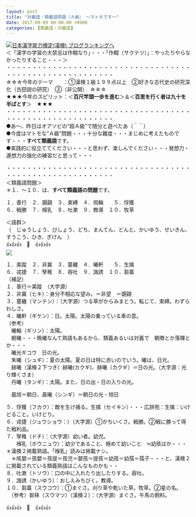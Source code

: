 ```yaml
---
layout: post
title: "対義語・類義語問題（Ａ級）　～マトモです～"
date: 2017-09-09 00:00:00 +0900
categories: [類義語・対義語]
---
```


[![](/syuusyuu9701/assets/images/対義語・類義語問題（ａ級）-～マトモです～-br_c_3028_1.gif)](http://blog.with2.net/link.php?1659096:3028 "日本漢字能力検定(漢検) ブログランキングへ")[日本漢字能力検定(漢検) ブログランキングへ](http://blog.with2.net/link.php?1659096:3028)  
＜「漢字の学習の大禁忌は作輟なり」・・・「作輟（サクテツ）」：やったりやらなかったりすること・・・＞  
・・・・・・・・・・・・・・・・・・・・・・・・・・・・・・・・・・・・・・・・・・・・・・・・・・・・・・・・・  
☆☆☆今年のテーマ　　：①漢検１級１９９点以上　②好きな古代史の研究深化（古田説の研究）　③（非公開）　☆☆☆　　  
★★★今年のスピリット：＜**百尺竿頭一歩を進む**＞＆＜**百里を行く者は九十を半ばとす**＞　★★★  
・・・・・・・・・・・・・・・・・・・・・・・・・・・・・・・・・・・・・・・・・・・・・・・・・・・・・・・・・  
●あ～、昨日はオアソビの“超Ａ級”で随分と遊べたあ（＾＾）  
●今度はマトモな“Ａ級”問題・・・十分な難度・・・まじめに考えたものです・・・**すべて類義語**です。  
●実践的に役立ててください・・・と思わず、楽しんでください・・・発想力・連想力の強化の練習だと思って・・・  
  
・・・・・・・・・・・・・・・・・・・・・・・・・・・・・・・・・・・・・・・・・・・・・・・・・・・・・・・・・  
＜類義語問題＞  
＊１．～１０．は、**すべて類義語の問題**です。  
  
１．善行　２．覬覦　３．束縛　４．飛輪　　５．俘獲　  
６．戦勝　７．褓乳　８．吐漱　９．教導　１０．牧草  
  
＜語群＞  
（　じゅうしょう、びしょう、どち、まんてん、どんと、かいゆう、せいきん、すうこう、ひき、ぎけん　）  
👍👍👍　🐔　👍👍👍  
![](/syuusyuu9701/assets/images/対義語・類義語問題（ａ級）-～マトモです～-0a0a2ef8cb407f0c880bed440a25da11.png)  
  
１．美蹤　２．非冀　３．蔓纏　４．曦軒　　５．生擒　  
６．戎捷　７．孥稚　８．吞吐　９．誨誘　１０．芻藁   
（補足）  
１．善行＝美蹤　（大字源）  
２．非冀（ヒキ）：身分不相応な望み。＝非望　＝覬覦  
３．蔓纏（マンテン）：（大字源）つる草がからみまとう。転じて、束縛。わずらわしさ。  
４．曦軒（ギケン）：日。太陽。太陽の乗っている車の意。  
（参考）  
　曦輪（ギリン）：太陽。  
　朝曦・・・晩曦なんて熟語もあるから、類義あるいは対義で　朝暾とか落暉とか・・・  
　曦光ギコウ　日の光。  
　朱曦（シュギ）：夏の太陽。夏の日は特に赤いのでいう。曦は、日光。  
　赫曦（漢検２下つき）赫曦(カクギ)、赫曦（カクギ）＝日の光。（大字源：光り輝くさま）  
　丹曦（タンギ）：太陽。また、日の出・日の入りの光。  
  
　晨旭＝朝日、晨曦（シンギ）＝朝日の光・旭日  
  
５．俘獲（フカク）：敵を生け捕る。生擒（セイキン）・・・広辞苑：生擒：いけどること。いけどり。  
６．戎捷（ジュウショウ：）（大字源）①かちいくさ。戦勝。②戦に勝って得た戦利品。  
７．孥稚（ドチ）：（大字源）幼い者。幼児。  
　　褓乳（ホウニュウ）：幼少であること、極めて幼いこと　≒幼孩ほか・・・ ＊漢検２掲載熟語。「褓乳」読みは掲載ナシ。  
　＊咳嬰＝孩嬰＝孩提＝孩児＝嬰孩＝提孩＝幼孩＝幼孺＝孺子・・・と、漢検２に掲載されている類義熟語はこんなものかも・・  
８．吐漱（トソウ）：口の中に入れたり出したりする。吞吐。  
９．誨誘（かいゆう）：おしえみちびく。教導。  
１０．芻藁（スウコウ）：①まぐさ。刈り草や乾いた草。牧草。②星の名。  
　（参考）芻秣（スウマツ）（漢検２）：（大字源）まぐさ。牛馬の飼料。  
  
👍👍👍　🐔　👍👍👍